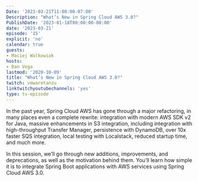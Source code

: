 ```yaml
---
Date: '2023-03-21T11:00:00-07:00'
Description: "What’s New in Spring Cloud AWS 3.0?"
PublishDate: '2023-01-18T00:00:00-08:00'
date: '2023-03-21'
episode: '15'
explicit: 'no'
calendar: true
guests:
- Maciej Walkowiak
hosts:
- Dan Vega
lastmod: '2020-10-09'
title: "What’s New in Spring Cloud AWS 3.0?"
twitch: vmwaretanzu
linktwitchyoutubechannels: 'yes'
type: tv-episode
---
```


In the past year, Spring Cloud AWS has gone through a major refactoring, in many places even a complete rewrite: integration with modern AWS SDK v2 for Java, massive enhancements in S3 integration, including integration with high-throughput Transfer Manager, persistence with DynamoDB, over 10x faster SQS integration, local testing with Localstack, reduced startup time, and much more. 

In this session, we’ll go through new additions, improvements, and deprecations, as well as the motivation behind them. You’ll learn how simple it is to integrate Spring Boot applications with AWS services using Spring Cloud AWS 3.0.